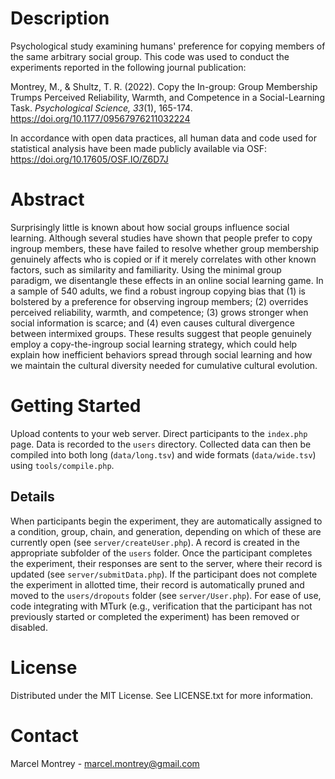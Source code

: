 # Description
Psychological study examining humans' preference for copying members of the same arbitrary social group. This code was used to conduct the experiments reported in the following journal publication:

Montrey, M., & Shultz, T. R. (2022). Copy the In-group: Group Membership Trumps Perceived Reliability, Warmth, and Competence in a Social-Learning Task. *Psychological Science, 33*(1), 165-174. https://doi.org/10.1177/09567976211032224

In accordance with open data practices, all human data and code used for statistical analysis have been made publicly available via OSF: https://doi.org/10.17605/OSF.IO/Z6D7J

# Abstract
Surprisingly little is known about how social groups influence social learning. Although several studies have shown that people prefer to copy ingroup members, these have failed to resolve whether group membership genuinely affects who is copied or if it merely correlates with other known factors, such as similarity and familiarity. Using the minimal group paradigm, we disentangle these effects in an online social learning game. In a sample of 540 adults, we find a robust ingroup copying bias that (1) is bolstered by a preference for observing ingroup members; (2) overrides perceived reliability, warmth, and competence; (3) grows stronger when social information is scarce; and (4) even causes cultural divergence between intermixed groups. These results suggest that people genuinely employ a copy-the-ingroup social learning strategy, which could help explain how inefficient behaviors spread through social learning and how we maintain the cultural diversity needed for cumulative cultural evolution.

# Getting Started
Upload contents to your web server. Direct participants to the `index.php` page. Data is recorded to the `users` directory. Collected data can then be compiled into both long (`data/long.tsv`) and wide formats (`data/wide.tsv`) using `tools/compile.php`.

## Details
When participants begin the experiment, they are automatically assigned to a condition, group, chain, and generation, depending on which of these are currently open (see `server/createUser.php`). A record is created in the appropriate subfolder of the `users` folder. Once the participant completes the experiment, their responses are sent to the server, where their record is updated (see `server/submitData.php`). If the participant does not complete the experiment in allotted time, their record is automatically pruned and moved to the `users/dropouts` folder (see `server/User.php`). For ease of use, code integrating with MTurk (e.g., verification that the participant has not previously started or completed the experiment) has been removed or disabled.

# License
Distributed under the MIT License. See LICENSE.txt for more information.

# Contact
Marcel Montrey - marcel.montrey@gmail.com
